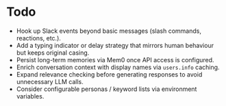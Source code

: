 # Todo

- Hook up Slack events beyond basic messages (slash commands, reactions, etc.).
- Add a typing indicator or delay strategy that mirrors human behaviour but keeps original casing.
- Persist long-term memories via Mem0 once API access is configured.
- Enrich conversation context with display names via `users.info` caching.
- Expand relevance checking before generating responses to avoid unnecessary LLM calls.
- Consider configurable personas / keyword lists via environment variables.
